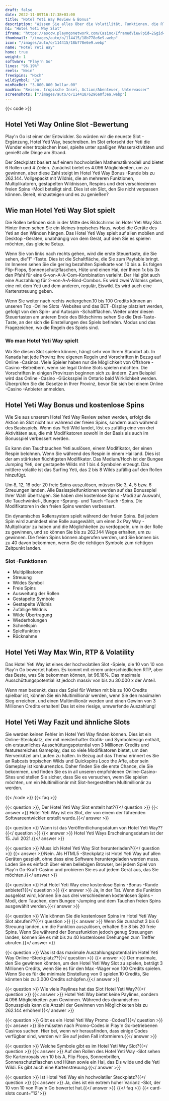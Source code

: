 ```yaml
---
draft: false
date: 2022-11-09T16:17:38+03:00
title: "Hotel Yeti Way Review & Bonus"
description: "Wissen Sie alles über die Volatilität, Funktionen, die RTP, die Auszahlungen und die kostenlosen Drehungen und Boni von den besten Online -Casinos, alles über die Volatilität, Funktionen, Auszahlungen und erhalten Sie kostenlose Spins und Prämien!"
h1: "Hotel Yeti Way Slot"
iframe: "https://asccw.playngonetwork.com/Casino/IframedView?pid=2&gid=hotelyetiway&lang=en_US&practice=1&channel=desktop&div=flashobject&width=100%25&height=100%25&user=&password=&ctx=&demo=2&brand=&lobby=&rccurrentsessiontime=0&rcintervaltime=0&rcaccounthistoryurl=&rccontinueurl=&rcexiturl=&rchistoryurlmode=&autoplaylimits=0&autoplayreset=0&callback=flashCallback&rcmga=&resourcelevel=0&hasjackpots=False&country=&pauseplay=&playlimit=&selftest=&sessiontime=&coreweburl=https://asccw.playngonetwork.com/&showpoweredby=True"
thumbnail: "/images/auto/o/114415/18b778e6e9.webp"
icon: "/images/auto/o/114415/18b778e6e9.webp"
name: "Hotel Yeti Way"
home: true
weight: 1
software: "Play'n Go"
lines: "96.19%"
reels: "Nein"
freeSpins: "Hoch"
wildSymbol: "Ja"
minMaxBet: "3.000.000 Dollar.00"
maxWin: "Reisen, tropische Insel, Action/Abenteuer, Unterwasser"
screenshots: ["/images/auto/o/114418/6296a0f3ea.webp"]
---
```


{{< code >}}<h2>Hotel Yeti Way Online Slot -Bewertung</h2><p>Play'n Go ist einer der Entwickler. So würden wir die neueste Slot -Ergänzung, Hotel Yeti Way, beschreiben. Im Slot erforscht der Yeti die Wunder einer tropischen Insel, spielte unter spaßigen Wasseraktivitäten und genießt alle Dinge am Strand.</p><p>Der Steckplatz basiert auf einem hochvolatilen Mathematikmodell und bietet 6 Rollen und 4 Zeilen. Zunächst bietet es 4.096 Möglichkeiten, um zu gewinnen, aber diese Zahl steigt im Hotel Yeti Way Bonus -Runde bis zu 262.144. Vollgepackt mit Wildnis, die an mehreren Funktionen, Multiplikatoren, gestapelten Wildnissen, Respins und drei verschiedenen freien Spins -Modi beteiligt sind. Dies ist ein Slot, den Sie nicht verpassen können. Bereit, einzusteigen und es zu genießen?</p><h2>Wie man Hotel Yeti Way Slot spielt</h2><p>Die Rollen befinden sich in der Mitte des Bildschirms im Hotel Yeti Way Slot. Hinter ihnen sehen Sie ein kleines tropisches Haus, wobei die Geräte des Yeti an den Wänden hängen. Das Hotel Yeti Way spielt auf allen mobilen und Desktop -Geräten, unabhängig von dem Gerät, auf dem Sie es spielen möchten, das gleiche Setup.</p><p>Wenn Sie von links nach rechts gehen, wird die erste Steuertaste, die Sie sehen, die"I" -Taste. Dies ist die Schaltfläche, die Sie zum Paytable bringt. Im Inneren sehen Sie die gering bezahlten Spielkarte von 10 bis a. Es folgen Flip-Flops, Sonnenschutzflaschen, Hüte und einen Hai, der Ihnen 1x bis 3x den Pfahl für eine 6-von-A-A-Com-Kombination verleiht. Der Hai gibt auch eine Auszahlung für 2-von-A-A-Bind-Combos. Es wird zwei Wildniss geben, eine mit dem Yeti und dem anderen, regulär, Eiswild. Es wird auch eine Kartenstreuung geben.</p><p>Wenn Sie weiter nach rechts weitergehen.10 bis 100 Credits können an unseren Top -Online Slots -Websites und das BET -Display platziert werden, gefolgt von den Spin- und Autospin -Schaltflächen. Weiter unter diesen Steuertasten am unteren Ende des Bildschirms sehen Sie die Drei-Taste-Taste, an der sich die Einstellungen des Spiels befinden. Modus und das Fragezeichen, wo die Regeln des Spiels sind.</p><p> </p><h3>Wo man Hotel Yeti Way spielt</h3><p>Wo Sie diesen Slot spielen können, hängt sehr von Ihrem Standort ab. In Kanada hat jede Provinz ihre eigenen Regeln und Vorschriften in Bezug auf Online -Casinos. Viele Spieler haben nur die Möglichkeit von Offshore -Casino -Betreibern, wenn sie legal Online Slots spielen möchten. Die Vorschriften in einigen Provinzen beginnen sich zu ändern. Zum Beispiel wird das Online -Casino -Glücksspiel in Ontario bald Wirklichkeit werden. Überprüfen Sie die Gesetze in Ihrer Provinz, bevor Sie sich bei einem Online -Casino -Anbieter anmelden. </p><h2>Hotel Yeti Way Bonus und kostenlose Spins</h2><p>Wie Sie aus unserem Hotel Yeti Way Review sehen werden, erfolgt die Aktion im Slot nicht nur während der freien Spins, sondern auch während des Basisspiels. Wenn das Yeti Wild landet, löst es zufällig eine von drei Aktivitäten aus, die mit Modifikatoren sowohl in der Basis als auch im Bonusspiel verbessert werden.</p><p>Es kann den Tauchtauchen Yeti auslösen, einem Modifikator, der einen Respin belohnen. Wenn Sie während des Respin in einem Hai land. Dies ist der am stärksten flüchtigsten Modifikator. Das Medium/Hoch ist der Bungee Jumping Yeti, der gestapelte Wilds mit 1 bis 4 Symbolen erzeugt. Das mittlere volatile ist das Surfing Yeti, das 2 bis 8 Wilds zufällig auf den Rollen hinzufügt.</p><p>Um 8, 12, 16 oder 20 freie Spins auszulösen, müssen Sie 3, 4, 5 bzw. 6 Streuungen landen. Alle Basisspielfunktionen werden auf das Bonusspiel Ihrer Wahl übertragen. Sie haben drei kostenlose Spins -Modi zur Auswahl, die Tauchwinkel-, Bungee -Sprung- und Tauch -Tauch -Spins. Die Modifikatoren in den freien Spins werden verbessert.</p><p>Ein dynamisches Rollensystem spielt während der freien Spins. Bei jedem Spin wird zumindest eine Rolle ausgewählt, um einen 2x Pay Way -Multiplikator zu haben und die Möglichkeiten zu verdoppeln, um in der Rolle zu gewinnen, und so können Sie bis zu 262.144 Wege erhalten, um zu gewinnen. Die freien Spins können abgerufen werden, und Sie können bis zu 40 davon bekommen, wenn Sie die richtigen Symbole zum richtigen Zeitpunkt landen.</p><h3>
Slot -Funktionen</h3><ul>
<li></span>
Multiplikatoren</li>
<li></span>
Streuung</li>
<li></span>
Wildes Symbol</li>
<li></span>
Freie Spins</li>
<li></span>
Ausweitung der Rollen</li>
<li></span>
Gestapelte Symbole</li>
<li></span>
Gestapelte Wildnis</li>
<li></span>
Zufällige Wildnis</li>
<li></span>
Wilde Übertragung</li>
<li></span>
Wiederholungen</li>
<li></span>
Schnellspin</li>
<li></span>
Spielfunktion</li>
<li></span>
Rücknahme</li></ul><h2>Hotel Yeti Way Max Win, RTP & Volatility</h2><p>Das Hotel Yeti Way ist eines der hochvolatilen Slot -Spiele, die 10 von 10 von Play'n Go bewertet haben. Es kommt mit einem unterschiedlichen RTP, aber das Beste, was Sie bekommen können, ist 96.18%. Das maximale Ausschüttungspotential ist jedoch massiv von bis zu 30.000 x der Anteil.</p><p>Wenn man bedenkt, dass das Spiel für Wetten mit bis zu 100 Credits spielbar ist, können Sie ein Multimillionär werden, wenn Sie den maximalen Sieg erreichen, und einen Multimillionär werden und einen Gewinn von 3 Millionen Credits erhalten! Das ist eine riesige, umwerfende Auszahlung!</p><h2>Hotel Yeti Way Fazit und ähnliche Slots</h2><p>Sie werden keinen Fehler im Hotel Yeti Way finden können. Dies ist ein Online-Steckplatz, der mit meisterhafter Grafik- und Symboldesign enthält, ein erstaunliches Ausschüttungspotential von 3 Millionen Credits und featuresreiches Gameplay, das so viele Modifikatoren bietet, um den Nervenkitzel am Laufen zu halten. In Bezug auf das Thema erinnert es Sie an Rabcats tropischen Wilds und Quickspins Loco the Affe, aber sein Gameplay ist konkurrenzlos. Daher finden Sie die erste Chance, die Sie bekommen, und finden Sie es in all unseren empfohlenen Online-Casino-Sites und stellen Sie sicher, dass Sie es versuchen, wenn Sie spielen möchten, um ein Multimillionär mit Slot-hergestelltem Multimillionär zu werden.</p>
{{< /code >}}
{{< faq >}}

{{< question >}}, Der Hotel Yeti Way Slot erstellt hat?{{</ question >}}
{{< answer >}} Hotel Yeti Way ist ein Slot, der von einem der führenden Softwareentwickler erstellt wurde.{{</ answer >}}

{{< question >}} Wann ist das Veröffentlichungsdatum von Hotel Yeti Way??{{</ question >}}
{{< answer >}} Hotel Yeti Ways Erscheinungsdatum ist der 15. Juli 2021.{{</ answer >}}

{{< question >}} Muss ich Hotel Yeti Way Slot herunterladen?{{</ question >}}
{{< answer >}}Nein. Als HTML5 -Steckplatz ist Hotel Yeti Way auf allen Geräten gespielt, ohne dass eine Software heruntergeladen werden muss. Laden Sie es einfach über einen beliebigen Browser, bei jedem Spiel von Play'n Go-Kraft-Casino und probieren Sie es auf jedem Gerät aus, das Sie möchten.{{</ answer >}}

{{< question >}} Hat Hotel Yeti Way eine kostenlose Spins -Bonus -Runde anbietet?{{</ question >}}
{{< answer >}} Ja, in der Tat. Wenn die Funktion ausgelöst wird, können Sie aus drei verschiedenen kostenlosen Spins -Modi, dem Tauchen, dem Bungee -Jumping und dem Tauchen freien Spins ausgewählt werden.{{</ answer >}}

{{< question >}} Wie können Sie die kostenlosen Spins im Hotel Yeti Way Slot abrufen??{{</ question >}}
{{< answer >}} Wenn Sie zunächst 3 bis 6 Streuung landen, um die Funktion auszulösen, erhalten Sie 8 bis 20 freie Spins. Wenn Sie während der Bonusfunktion jedoch genug Streuungen landen, können Sie es mit bis zu 40 kostenlosen Drehungen zum Treffer abrufen.{{</ answer >}}

{{< question >}} Was ist das maximale Auszahlungspotential im Hotel Yeti Way Online -Steckplatz??{{</ question >}}
{{< answer >}} Der maximale, den Sie gewinnen könnten, um den Hotel Yeti Way Slot zu spielen, beträgt 3 Millionen Credits, wenn Sie es für den Max -Wager von 100 Credits spielen. Wenn Sie es für die minimale Einstellung von 0 spielen.10 Credits, Sie könnten bis zu 3.000 Credits schöpfen.{{</ answer >}}

{{< question >}} Wie viele Paylines hat das Slot Hotel Yeti Way?{{</ question >}}
{{< answer >}} Hotel Yeti Way bietet keine Paylines, sondern 4.096 Möglichkeiten zum Gewinnen. Während des dynamischen Bonusspiels kann die Anzahl der Gewinnen von Möglichkeiten bis zu 262.144 erhöhen!{{</ answer >}}

{{< question >}} Gibt es ein Hotel Yeti Way Promo -Codes?{{</ question >}}
{{< answer >}} Sie müssten nach Promo-Codes in Play'n Go-betriebenen Casinos suchen. Hier bei, wenn wir herausfinden, dass einige Codes verfügbar sind, werden wir Sie auf jeden Fall informieren.{{</ answer >}}

{{< question >}} Welche Symbole gibt es im Hotel Yeti Way Slot?{{</ question >}}
{{< answer >}} Auf den Rollen des Hotel Yeti Way -Slot sehen Sie Kartenroyals von 10 bis A, Flip Flops, Sonnenbrillen, Sonnenschutzflaschen und Hüten sowie ein Hai, das Eis wilde und die Yeti Wildi. Es gibt auch eine Kartenstreuung.{{</ answer >}}

{{< question >}} Ist Hotel Yeti Way ein hochvolatiler Steckplatz?{{</ question >}}
{{< answer >}} Ja, dies ist ein extrem hoher Varianz -Slot, der 10 von 10 von Play'n Go bewertet hat.{{</ answer >}}
{{</ faq >}}
{{< card-slots count="12">}}